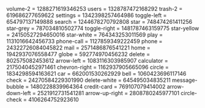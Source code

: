 volume-2 = 1288271619346253
users = 1328787472168292
trash-2 = 619686277659622
settings = 1342398257464986
toggle-left = 654797137149888
search = 1244678270792808
star = 748474261411256
star-grey = 787034810502774
toggle-right = 1481787463159775
star-yellow = 24150527294650016
star-white = 764343253011569
play = 1131016642456733
phone-call = 1127859349222459
phone = 24322726084045822
mail = 2571486876541221
home = 1942937076558477
globe = 592774970456232
delete = 802575082453612
arrow-left = 1083116303985907
calculator = 2175040452971461
chevron-right = 1162937905665096
circle = 1834298594163621
car = 662001530262929
bell = 1060423696117146
check = 24270584229301990
delete-white = 645495034835211
message-bubble = 1480228839964364
credit-card = 769107079414002
arrow-down-left = 2521912731541281
arrow-up-right = 2808780245977101
circle-check = 4106264752923610